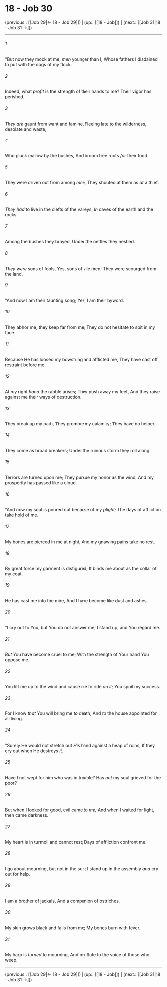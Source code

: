 # 18 - Job 30

(previous:: [[Job 29|← 18 - Job 29]]) | (up:: [[18 - Job]]) | (next:: [[Job 31|18 - Job 31 →]])

***


###### 1 
"But now they mock at me, _men_ younger than I, Whose fathers I disdained to put with the dogs of my flock. 

###### 2 
Indeed, what _profit_ is the strength of their hands to me? Their vigor has perished. 

###### 3 
_They are_ gaunt from want and famine, Fleeing late to the wilderness, desolate and waste, 

###### 4 
Who pluck mallow by the bushes, And broom tree roots _for_ their food. 

###### 5 
They were driven out from among _men,_ They shouted at them as _at_ a thief. 

###### 6 
_They had_ to live in the clefts of the valleys, _In_ caves of the earth and the rocks. 

###### 7 
Among the bushes they brayed, Under the nettles they nestled. 

###### 8 
_They were_ sons of fools, Yes, sons of vile men; They were scourged from the land. 

###### 9 
"And now I am their taunting song; Yes, I am their byword. 

###### 10 
They abhor me, they keep far from me; They do not hesitate to spit in my face. 

###### 11 
Because He has loosed my bowstring and afflicted me, They have cast off restraint before me. 

###### 12 
At _my_ right _hand_ the rabble arises; They push away my feet, And they raise against me their ways of destruction. 

###### 13 
They break up my path, They promote my calamity; They have no helper. 

###### 14 
They come as broad breakers; Under the ruinous storm they roll along. 

###### 15 
Terrors are turned upon me; They pursue my honor as the wind, And my prosperity has passed like a cloud. 

###### 16 
"And now my soul is poured out because of my _plight;_ The days of affliction take hold of me. 

###### 17 
My bones are pierced in me at night, And my gnawing pains take no rest. 

###### 18 
By great force my garment is disfigured; It binds me about as the collar of my coat. 

###### 19 
He has cast me into the mire, And I have become like dust and ashes. 

###### 20 
"I cry out to You, but You do not answer me; I stand up, and You regard me. 

###### 21 
_But_ You have become cruel to me; With the strength of Your hand You oppose me. 

###### 22 
You lift me up to the wind and cause me to ride _on it;_ You spoil my success. 

###### 23 
For I know _that_ You will bring me _to_ death, And _to_ the house appointed for all living. 

###### 24 
"Surely He would not stretch out _His_ hand against a heap of ruins, If they cry out when He destroys _it._ 

###### 25 
Have I not wept for him who was in trouble? Has _not_ my soul grieved for the poor? 

###### 26 
But when I looked for good, evil came _to me;_ And when I waited for light, then came darkness. 

###### 27 
My heart is in turmoil and cannot rest; Days of affliction confront me. 

###### 28 
I go about mourning, but not in the sun; I stand up in the assembly _and_ cry out for help. 

###### 29 
I am a brother of jackals, And a companion of ostriches. 

###### 30 
My skin grows black and falls from me; My bones burn with fever. 

###### 31 
My harp is _turned_ to mourning, And my flute to the voice of those who weep.

***

(previous:: [[Job 29|← 18 - Job 29]]) | (up:: [[18 - Job]]) | (next:: [[Job 31|18 - Job 31 →]])
